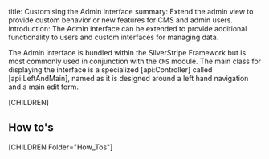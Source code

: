 title: Customising the Admin Interface
summary: Extend the admin view to provide custom behavior or new features for CMS and admin users.
introduction: The Admin interface can be extended to provide additional functionality to users and custom interfaces for managing data.

The Admin interface is bundled within the SilverStripe Framework but is most commonly used in conjunction with the `CMS`
module. The main class for displaying the interface is a specialized [api:Controller] called [api:LeftAndMain], named
as it is designed around a left hand navigation and a main edit form.

[CHILDREN]

## How to's

[CHILDREN Folder="How_Tos"]